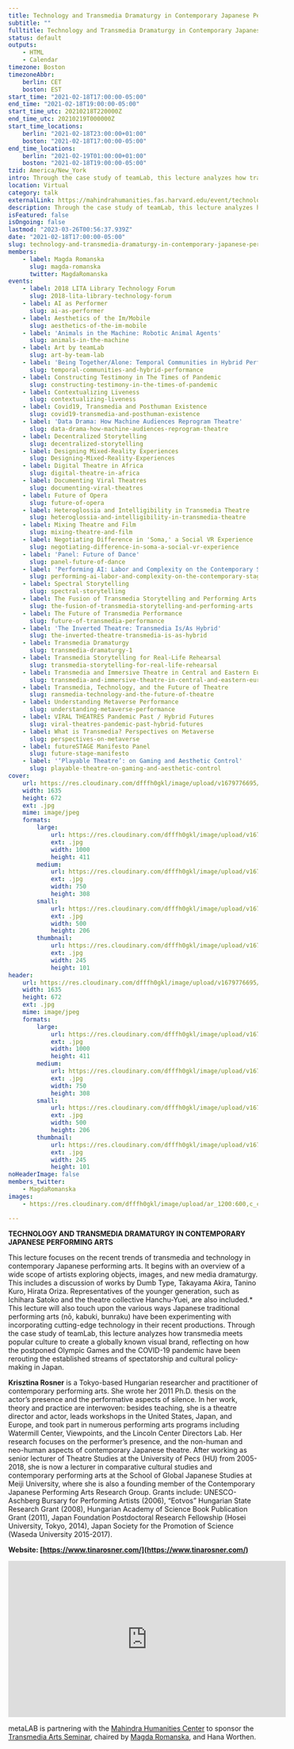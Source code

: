 ```yaml
---
title: Technology and Transmedia Dramaturgy in Contemporary Japanese Performing Arts
subtitle: ""
fulltitle: Technology and Transmedia Dramaturgy in Contemporary Japanese Performing Arts
status: default
outputs:
    - HTML
    - Calendar
timezone: Boston
timezoneAbbr:
    berlin: CET
    boston: EST
start_time: "2021-02-18T17:00:00-05:00"
end_time: "2021-02-18T19:00:00-05:00"
start_time_utc: 20210218T220000Z
end_time_utc: 20210219T000000Z
start_time_locations:
    berlin: "2021-02-18T23:00:00+01:00"
    boston: "2021-02-18T17:00:00-05:00"
end_time_locations:
    berlin: "2021-02-19T01:00:00+01:00"
    boston: "2021-02-18T19:00:00-05:00"
tzid: America/New_York
intro: Through the case study of teamLab, this lecture analyzes how transmedia meets popular culture to create a globally known visual brand, reflecting on how the postponed Olympic Games and the COVID-19 pandemic have been rerouting the established streams of spectatorship and cultural policy making in Japan.
location: Virtual
category: talk
externalLink: https://mahindrahumanities.fas.harvard.edu/event/technology-and-transmedia-dramaturgy-contemporary-japanese-performing-arts
description: Through the case study of teamLab, this lecture analyzes how transmedia meets popular culture to create a globally known visual brand, reflecting on …
isFeatured: false
isOngoing: false
lastmod: "2023-03-26T00:56:37.939Z"
date: "2021-02-18T17:00:00-05:00"
slug: technology-and-transmedia-dramaturgy-in-contemporary-japanese-performing-arts
members:
    - label: Magda Romanska
      slug: magda-romanska
      twitter: MagdaRomanska
events:
    - label: 2018 LITA Library Technology Forum
      slug: 2018-lita-library-technology-forum
    - label: AI as Performer
      slug: ai-as-performer
    - label: Aesthetics of the Im/Mobile
      slug: aesthetics-of-the-im-mobile
    - label: 'Animals in the Machine: Robotic Animal Agents'
      slug: animals-in-the-machine
    - label: Art by teamLab
      slug: art-by-team-lab
    - label: 'Being Together/Alone: Temporal Communities in Hybrid Performances'
      slug: temporal-communities-and-hybrid-performance
    - label: Constructing Testimony in The Times of Pandemic
      slug: constructing-testimony-in-the-times-of-pandemic
    - label: Contextualizing Liveness
      slug: contextualizing-liveness
    - label: Covid19, Transmedia and Posthuman Existence
      slug: covid19-transmedia-and-posthuman-existence
    - label: 'Data Drama: How Machine Audiences Reprogram Theatre'
      slug: data-drama-how-machine-audiences-reprogram-theatre
    - label: Decentralized Storytelling
      slug: decentralized-storytelling
    - label: Designing Mixed-Reality Experiences
      slug: Designing-Mixed-Reality-Experiences
    - label: Digital Theatre in Africa
      slug: digital-theatre-in-africa
    - label: Documenting Viral Theatres
      slug: documenting-viral-theatres
    - label: Future of Opera
      slug: future-of-opera
    - label: Heteroglossia and Intelligibility in Transmedia Theatre
      slug: heteroglossia-and-intelligibility-in-transmedia-theatre
    - label: Mixing Theatre and Film
      slug: mixing-theatre-and-film
    - label: Negotiating Difference in 'Soma,' a Social VR Experience
      slug: negotiating-difference-in-soma-a-social-vr-experience
    - label: 'Panel: Future of Dance'
      slug: panel-future-of-dance
    - label: 'Performing AI: Labor and Complexity on the Contemporary Stage'
      slug: performing-ai-labor-and-complexity-on-the-contemporary-stage
    - label: Spectral Storytelling
      slug: spectral-storytelling
    - label: The Fusion of Transmedia Storytelling and Performing Arts
      slug: the-fusion-of-transmedia-storytelling-and-performing-arts
    - label: The Future of Transmedia Performance
      slug: future-of-transmedia-performance
    - label: 'The Inverted Theatre: Transmedia Is/As Hybrid'
      slug: the-inverted-theatre-transmedia-is-as-hybrid
    - label: Transmedia Dramaturgy
      slug: transmedia-dramaturgy-1
    - label: Transmedia Storytelling for Real-Life Rehearsal
      slug: transmedia-storytelling-for-real-life-rehearsal
    - label: Transmedia and Immersive Theatre in Central and Eastern Europe
      slug: transmedia-and-immersive-theatre-in-central-and-eastern-europe
    - label: Transmedia, Technology, and the Future of Theatre
      slug: ransmedia-technology-and-the-future-of-theatre
    - label: Understanding Metaverse Performance
      slug: understanding-metaverse-performance
    - label: VIRAL THEATRES Pandemic Past / Hybrid Futures
      slug: viral-theatres-pandemic-past-hybrid-futures
    - label: What is Transmedia? Perspectives on Metaverse
      slug: perspectives-on-metaverse
    - label: futureSTAGE Manifesto Panel
      slug: future-stage-manifesto
    - label: '‘Playable Theatre’: on Gaming and Aesthetic Control'
      slug: playable-theatre-on-gaming-and-aesthetic-control
cover:
    url: https://res.cloudinary.com/dfffh0gkl/image/upload/v1679776695/Krisztina_Rosner_bw_65619bbe72.jpg
    width: 1635
    height: 672
    ext: .jpg
    mime: image/jpeg
    formats:
        large:
            url: https://res.cloudinary.com/dfffh0gkl/image/upload/v1679776696/large_Krisztina_Rosner_bw_65619bbe72.jpg
            ext: .jpg
            width: 1000
            height: 411
        medium:
            url: https://res.cloudinary.com/dfffh0gkl/image/upload/v1679776696/medium_Krisztina_Rosner_bw_65619bbe72.jpg
            ext: .jpg
            width: 750
            height: 308
        small:
            url: https://res.cloudinary.com/dfffh0gkl/image/upload/v1679776697/small_Krisztina_Rosner_bw_65619bbe72.jpg
            ext: .jpg
            width: 500
            height: 206
        thumbnail:
            url: https://res.cloudinary.com/dfffh0gkl/image/upload/v1679776696/thumbnail_Krisztina_Rosner_bw_65619bbe72.jpg
            ext: .jpg
            width: 245
            height: 101
header:
    url: https://res.cloudinary.com/dfffh0gkl/image/upload/v1679776695/Krisztina_Rosner_bw_65619bbe72.jpg
    width: 1635
    height: 672
    ext: .jpg
    mime: image/jpeg
    formats:
        large:
            url: https://res.cloudinary.com/dfffh0gkl/image/upload/v1679776696/large_Krisztina_Rosner_bw_65619bbe72.jpg
            ext: .jpg
            width: 1000
            height: 411
        medium:
            url: https://res.cloudinary.com/dfffh0gkl/image/upload/v1679776696/medium_Krisztina_Rosner_bw_65619bbe72.jpg
            ext: .jpg
            width: 750
            height: 308
        small:
            url: https://res.cloudinary.com/dfffh0gkl/image/upload/v1679776697/small_Krisztina_Rosner_bw_65619bbe72.jpg
            ext: .jpg
            width: 500
            height: 206
        thumbnail:
            url: https://res.cloudinary.com/dfffh0gkl/image/upload/v1679776696/thumbnail_Krisztina_Rosner_bw_65619bbe72.jpg
            ext: .jpg
            width: 245
            height: 101
noHeaderImage: false
members_twitter:
    - MagdaRomanska
images:
    - https://res.cloudinary.com/dfffh0gkl/image/upload/ar_1200:600,c_crop/c_limit,h_1200,w_600/v1679776695/Krisztina_Rosner_bw_65619bbe72.jpg

---
```

**TECHNOLOGY AND TRANSMEDIA DRAMATURGY IN CONTEMPORARY JAPANESE PERFORMING ARTS**

This lecture focuses on the recent trends of transmedia and technology in contemporary Japanese performing arts. It begins with an overview of a wide scope of artists exploring objects, images, and new media dramaturgy. This includes a discussion of works by Dumb Type, Takayama Akira, Tanino Kuro, Hirata Oriza. Representatives of the younger generation, such as Ichihara Satoko and the theatre collective Hanchu-Yuei, are also included.* This lecture will also touch upon the various ways Japanese traditional performing arts (nō, kabuki, bunraku) have been experimenting with incorporating cutting-edge technology in their recent productions. Through the case study of teamLab, this lecture analyzes how transmedia meets popular culture to create a globally known visual brand, reflecting on how the postponed Olympic Games and the COVID-19 pandemic have been rerouting the established streams of spectatorship and cultural policy-making in Japan.

**Krisztina Rosner** is a Tokyo-based Hungarian researcher and practitioner of contemporary performing arts. She wrote her 2011 Ph.D. thesis on the actor’s presence and the performative aspects of silence.  In her work, theory and practice are interwoven: besides teaching, she is a theatre director and actor, leads workshops in the United States, Japan, and Europe, and took part in numerous performing arts programs including Watermill Center, Viewpoints, and the Lincoln Center Directors Lab. Her research focuses on the performer’s presence, and the non-human and neo-human aspects of contemporary Japanese theatre. After working as senior lecturer of Theatre Studies at the University of Pecs (HU) from 2005-2018, she is now a lecturer in comparative cultural studies and contemporary performing arts at the School of Global Japanese Studies at Meiji University, where she is also a founding member of the Contemporary Japanese Performing Arts Research Group. Grants include: UNESCO-Aschberg Bursary for Performing Artists (2006), “Eotvos” Hungarian State Research Grant (2008), Hungarian Academy of Science Book Publication Grant (2011), Japan Foundation Postdoctoral Research Fellowship (Hosei University, Tokyo, 2014), Japan Society for the Promotion of Science (Waseda University 2015-2017). 

**Website: [https://www.tinarosner.com/](https://www.tinarosner.com/)**

<iframe width="560" height="315" src="https://www.youtube.com/embed/6Tkn0nZ6skA" title="YouTube video player" frameborder="0" allow="accelerometer; autoplay; clipboard-write; encrypted-media; gyroscope; picture-in-picture; web-share" allowfullscreen></iframe>

metaLAB is partnering with the [Mahindra Humanities Center](https://mahindrahumanities.fas.harvard.edu/transmedia-arts) to sponsor the [Transmedia Arts Seminar]( https://mlml.io/p/transmedia-arts-seminar/), chaired by [Magda Romanska]( https://mlml.io/m/magda-romanska/), and Hana Worthen.
